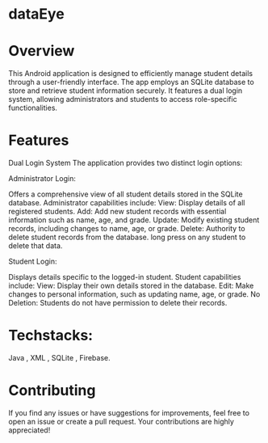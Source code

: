 # dataEye
# Overview
This Android application is designed to efficiently manage student details through a user-friendly interface. The app employs an SQLite database to store and retrieve student information securely. It features a dual login system, allowing administrators and students to access role-specific functionalities.

# Features
Dual Login System
The application provides two distinct login options:

Administrator Login:

Offers a comprehensive view of all student details stored in the SQLite database.
Administrator capabilities include: View: Display details of all registered students.
Add: Add new student records with essential information such as name, age, and grade.
Update: Modify existing student records, including changes to name, age, or grade.
Delete: Authority to delete student records from the database.
        long press on any student to delete that data.

Student Login:

Displays details specific to the logged-in student.
Student capabilities include:
View: Display their own details stored in the database.
Edit: Make changes to personal information, such as updating name, age, or grade.
No Deletion: Students do not have permission to delete their records.

# Techstacks: 
  Java , XML , SQLite , Firebase.

# Contributing
If you find any issues or have suggestions for improvements, feel free to open an issue or create a pull request. Your contributions are highly appreciated!
